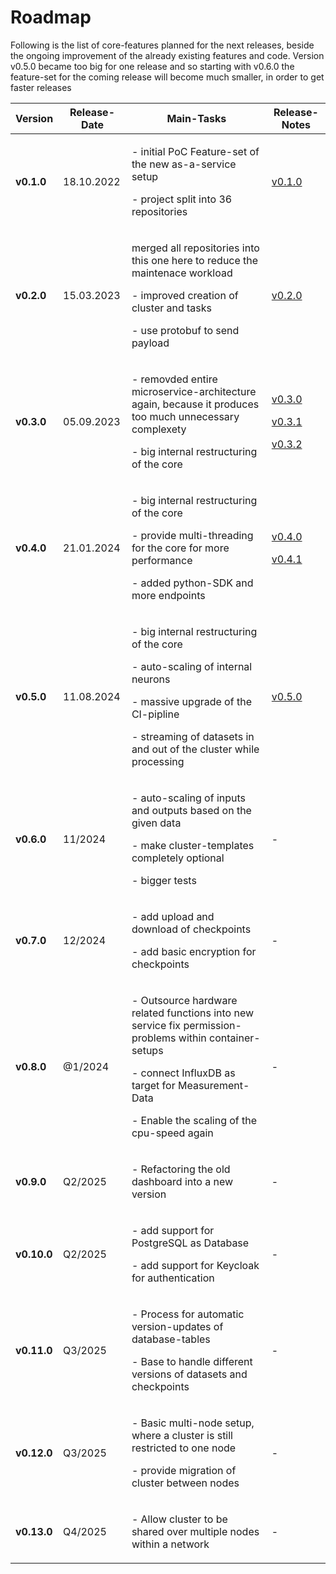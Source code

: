 # Roadmap

Following is the list of core-features planned for the next releases, beside the ongoing improvement
of the already existing features and code. Version v0.5.0 became too big for one release and so
starting with v0.6.0 the feature-set for the coming release will become much smaller, in order to
get faster releases

| Version     | Release-Date | Main-Tasks                                                                                                                                                                                                        | Release-Notes                                                                                                                                                                                                                                         |
| ----------- | ------------ | ----------------------------------------------------------------------------------------------------------------------------------------------------------------------------------------------------------------- | ----------------------------------------------------------------------------------------------------------------------------------------------------------------------------------------------------------------------------------------------------- |
| **v0.1.0**  | 18.10.2022   | <p> - initial PoC Feature-set of the new as-a-service setup <p> - project split into 36 repositories                                                                                                              | <p> [v0.1.0](https://github.com/kitsudaiki/Hanami/blob/develop/CHANGELOG.md#v010)                                                                                                                                                                     |
| **v0.2.0**  | 15.03.2023   | <p> merged all repositories into this one here to reduce the maintenace workload <p> - improved creation of cluster and tasks <p> - use protobuf to send payload                                                  | <p> [v0.2.0](https://github.com/kitsudaiki/Hanami/blob/develop/CHANGELOG.md#v020)                                                                                                                                                                     |
| **v0.3.0**  | 05.09.2023   | <p> - removded entire microservice-architecture again, because it produces too much unnecessary complexety <p> - big internal restructuring of the core                                                           | <p> [v0.3.0](https://github.com/kitsudaiki/Hanami/blob/develop/CHANGELOG.md#v030) <p> [v0.3.1](https://github.com/kitsudaiki/Hanami/blob/develop/CHANGELOG.md#v031) <p> [v0.3.2](https://github.com/kitsudaiki/Hanami/blob/develop/CHANGELOG.md#v032) |
| **v0.4.0**  | 21.01.2024   | <p> - big internal restructuring of the core <p> - provide multi-threading for the core for more performance <p> - added python-SDK and more endpoints                                                            | <p> [v0.4.0](https://github.com/kitsudaiki/Hanami/blob/develop/CHANGELOG.md#v040) <p> [v0.4.1](https://github.com/kitsudaiki/Hanami/blob/develop/CHANGELOG.md#v041)                                                                                   |
| **v0.5.0**  | 11.08.2024   | <p> - big internal restructuring of the core <p> - auto-scaling of internal neurons <p> - massive upgrade of the CI-pipline <p> - streaming of datasets in and out of the cluster while processing                | <p> [v0.5.0](https://github.com/kitsudaiki/Hanami/blob/develop/CHANGELOG.md#v050)                                                                                                                                                                     |
| **v0.6.0**  | 11/2024      | <p> - auto-scaling of inputs and outputs based on the given data <p> - make cluster-templates completely optional <p> - bigger tests                                                                              | -                                                                                                                                                                                                                                                     |
| **v0.7.0**  | 12/2024      | <p> - add upload and download of checkpoints <p> - add basic encryption for checkpoints                                                                                                                           | -                                                                                                                                                                                                                                                     |
| **v0.8.0**  | @1/2024      | <p> - Outsource hardware related functions into new service fix permission-problems within container-setups <p> - connect InfluxDB as target for Measurement-Data <p> - Enable the scaling of the cpu-speed again | -                                                                                                                                                                                                                                                     |
| **v0.9.0**  | Q2/2025      | <p> - Refactoring the old dashboard into a new version                                                                                                                                                            | -                                                                                                                                                                                                                                                     |
| **v0.10.0** | Q2/2025      | <p> - add support for PostgreSQL as Database <p> - add support for Keycloak for authentication                                                                                                                    | -                                                                                                                                                                                                                                                     |
| **v0.11.0** | Q3/2025      | <p> - Process for automatic version-updates of database-tables <p> - Base to handle different versions of datasets and checkpoints                                                                                | -                                                                                                                                                                                                                                                     |
| **v0.12.0** | Q3/2025      | <p> - Basic multi-node setup, where a cluster is still restricted to one node <p> - provide migration of cluster between nodes                                                                                    | -                                                                                                                                                                                                                                                     |
| **v0.13.0** | Q4/2025      | <p> - Allow cluster to be shared over multiple nodes within a network                                                                                                                                             | -                                                                                                                                                                                                                                                     |

